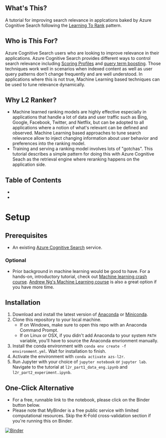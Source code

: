 ## What's This?
A tutorial for improving search relevance in applcations baked by Azure Cognitive Search following the [Learning To Rank](https://en.wikipedia.org/wiki/Learning_to_rank) pattern.

## Who is This For?
Azure Cognitive Search users who are looking to improve relevance in their applications. Azure Cognitive Search provides different ways to control search relevance including [Scoring Profiles](https://docs.microsoft.com/en-us/azure/search/index-add-scoring-profiles) and [query term boosting](https://docs.microsoft.com/en-us/azure/search/search-query-lucene-examples#example-5-term-boosting). Those techniques work well in scenarios when indexed content as well as user query patterns don't change frequently and are well understood. In applications where this is not true, Machine Learning based techniques can be used to tune relevance dynamically.

## Why L2 Ranker?
- Machine learned ranking models are highly effective especially in applications that handle a lot of data and user traffic such as Bing, Google, Facebook, Twitter, and Netflix, but can be adopted to all applications where a notion of what's relevant can be defined and observed. Machine Learning based approaches to tune search relevance allow to inject changing information about user behavior and preferences into the ranking model.
- Training and serving a ranking model involves lots of "gotchas". This tutorial describes a simple pattern for doing this with Azure Cognitive Seach as the retrieval engine where reranking happens on the application side.

 ## Table of Contents

 - 
 - 

# Setup

## Prerequisites
- An existing [Azure Cognitive Search](https://azure.microsoft.com/en-us/services/search/) service.

### Optional
- Prior background in machine learning would be good to have. For a hands-on, introductory tutorial, check out [Machine learning crash course](https://docs.microsoft.com/en-us/learn/paths/ml-crash-course/). [Andrew Ng's Machine Learning course](https://www.coursera.org/learn/machine-learning) is also a great option if you have more time.

## Installation

1. Download and install the latest version of [Anaconda](https://www.anaconda.com/distribution/#download-section) or [Miniconda](https://docs.conda.io/en/latest/miniconda.html).
2. Clone this repository to your local machine.
    - If on Windows, make sure to open this repo with an Anaconda Command Prompt.
    - If on Linux or OSX, if you didn't add Anaconda to your system `PATH` variable, you'll have to source the Anaconda envrionment manually.
3. Install the conda environment with `conda env create -f environment.yml`. Wait for installation to finish.
4. Activate the environment with `conda activate azs-l2r`.
5. Run Jupyter with your choice of `jupyter notebook` or `jupyter lab`. Navigate to the tutorial at `l2r_part1_data_eng.ipynb` and `l2r_part2_experiment.ipynb`.


## One-Click Alternative

- For a free, runnable link to the notebook, please click on the Binder button below.
- Please note that MyBinder is a free public service with limited computational resources. Skip the K-Fold cross-validation section if you're running this on Binder.

[![Binder](https://mybinder.org/badge_logo.svg)](https://aka.ms/AA877hx)
 
